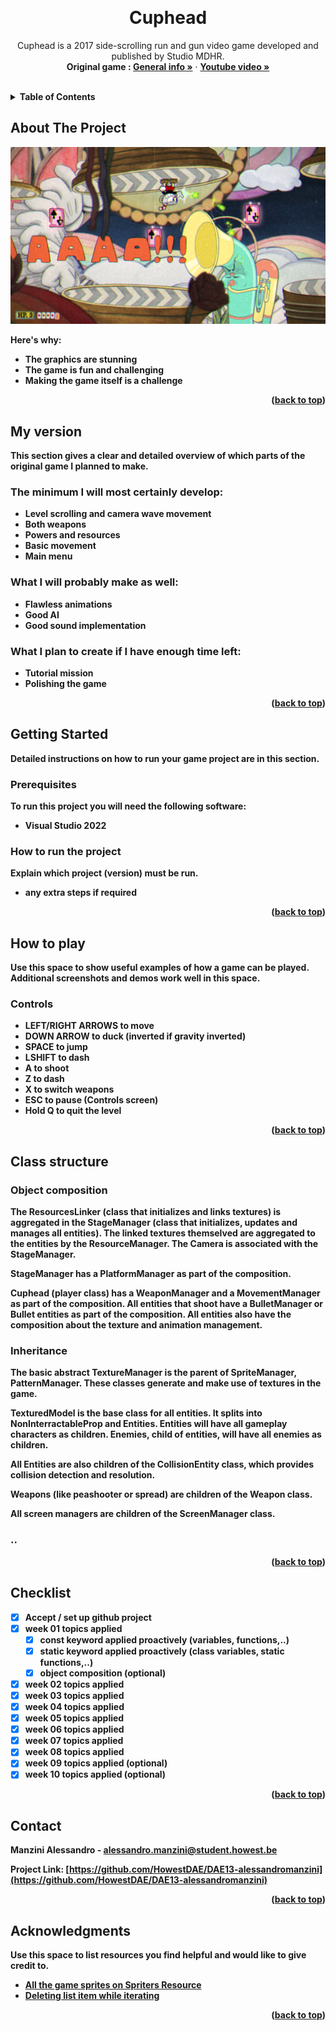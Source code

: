 <a name="readme-top"></a>

<!-- GENERAL GAME INFO -->
<br />
<div align="center">

  <h1 align="center">Cuphead</h1>

  <p align="center">
    Cuphead is a 2017 side-scrolling run and gun video game developed and published by Studio MDHR.
    <br />
    <strong>Original game : </strong>
    <a href="https://en.wikipedia.org/wiki/Cuphead"><strong>General info »</strong></a>
    ·
    <a href="https://www.youtube.com/watch?v=qMA11zEC9S4"><strong>Youtube video »<strong></a>
    <br />
    <br />
  </p>
</div>



<!-- TABLE OF CONTENTS -->
<details>
  <summary>Table of Contents</summary>
  <ol>
    <li>
      <a href="#about-the-project">About The Project</a>
    </li>
    <li>
      <a href="#my-version">My version</a>
    </li>
    <li>
      <a href="#getting-started">Getting Started</a>
    </li>
    <li><a href="#how-to-play">How To Play</a></li>
    <li><a href="#class-structure">Class structure</a></li>
    <li><a href="#checklist">Checklist</a></li>
    <li><a href="#contact">Contact</a></li>
    <li><a href="#acknowledgments">Acknowledgments</a></li>
  </ol>
</details>



<!-- ABOUT THE PROJECT -->
## About The Project

<img src="images/game_screenshot.png" />

Here's why:
* The graphics are stunning
* The game is fun and challenging
* Making the game itself is a challenge

<p align="right">(<a href="#readme-top">back to top</a>)</p>


## My version

This section gives a clear and detailed overview of which parts of the original game I planned to make.

### The minimum I will most certainly develop:
* Level scrolling and camera wave movement
* Both weapons
* Powers and resources
* Basic movement
* Main menu

### What I will probably make as well:
* Flawless animations
* Good AI
* Good sound implementation

### What I plan to create if I have enough time left:
* Tutorial mission
* Polishing the game

<p align="right">(<a href="#readme-top">back to top</a>)</p>


<!-- GETTING STARTED -->
## Getting Started
Detailed instructions on how to run your game project are in this section.

### Prerequisites

To run this project you will need the following software:
* Visual Studio 2022

### How to run the project

Explain which project (version) must be run.
* any extra steps if required 

<p align="right">(<a href="#readme-top">back to top</a>)</p>



<!-- HOW TO PLAY -->
## How to play

Use this space to show useful examples of how a game can be played. 
Additional screenshots and demos work well in this space. 

### Controls
* LEFT/RIGHT ARROWS to move
* DOWN ARROW to duck (inverted if gravity inverted)
* SPACE to jump
* LSHIFT to dash
* A to shoot
* Z to dash
* X to switch weapons
* ESC to pause (Controls screen)
* Hold Q to quit the level

<p align="right">(<a href="#readme-top">back to top</a>)</p>



<!-- CLASS STRUCTURE -->
## Class structure 

### Object composition 
The ResourcesLinker (class that initializes and links textures) is aggregated in the StageManager (class that initializes, updates and manages all entities).
The linked textures themselved are aggregated to the entities by the ResourceManager.
The Camera is associated with the StageManager.

StageManager has a PlatformManager as part of the composition.

Cuphead (player class) has a WeaponManager and a MovementManager as part of the composition.
All entities that shoot have a BulletManager or Bullet entities as part of the composition.
All entities also have the composition about the texture and animation management.

### Inheritance 
The basic abstract TextureManager is the parent of SpriteManager, PatternManager. These classes generate and make use of textures in the game.

TexturedModel is the base class for all entities. It splits into NonInterractableProp and Entities. 
Entities will have all gameplay characters as children.
Enemies, child of entities, will have all enemies as children.

All Entities are also children of the CollisionEntity class, which provides collision detection and resolution.

Weapons (like peashooter or spread) are children of the Weapon class.

All screen managers are children of the ScreenManager class.

### ..

<p align="right">(<a href="#readme-top">back to top</a>)</p>


<!-- CHECKLIST -->
## Checklist

- [x] Accept / set up github project
- [x] week 01 topics applied
    - [x] const keyword applied proactively (variables, functions,..)
    - [x] static keyword applied proactively (class variables, static functions,..)
    - [x] object composition (optional)
- [x] week 02 topics applied
- [x] week 03 topics applied
- [x] week 04 topics applied
- [x] week 05 topics applied
- [x] week 06 topics applied
- [x] week 07 topics applied
- [x] week 08 topics applied
- [x] week 09 topics applied (optional)
- [x] week 10 topics applied (optional)

<p align="right">(<a href="#readme-top">back to top</a>)</p>

<!-- CONTACT -->
## Contact

Manzini Alessandro - alessandro.manzini@student.howest.be

Project Link: [https://github.com/HowestDAE/DAE13-alessandromanzini](https://github.com/HowestDAE/DAE13-alessandromanzini)

<p align="right">(<a href="#readme-top">back to top</a>)</p>


<!-- ACKNOWLEDGMENTS -->
## Acknowledgments

Use this space to list resources you find helpful and would like to give credit to. 

* [All the game sprites on Spriters Resource](https://www.spriters-resource.com/pc_computer/cupheaddontdealwiththedevil/)
* [Deleting list item while iterating](https://stackoverflow.com/questions/16269696/erasing-while-iterating-an-stdlist/)
<p align="right">(<a href="#readme-top">back to top</a>)</p>


